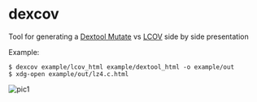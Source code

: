 # dexcov

Tool for generating a [Dextool Mutate](https://github.com/joakim-brannstrom/dextool/tree/master/plugin/mutate) vs [LCOV](https://github.com/linux-test-project/lcov) side by side presentation

Example:

```
$ dexcov example/lcov_html example/dextool_html -o example/out
$ xdg-open example/out/lz4.c.html
```

![pic1](https://i.imgur.com/dPqurbl.png)
